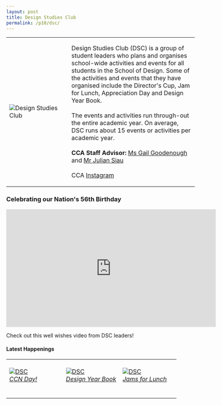 ```yaml
---
layout: post
title: Design Studies Club
permalink: /p10/dsc/
---
```

<div>
    <table>
        <tr>
            <td style="width:33%"><image src="/images/CCA_dsc.jpg" style="display:block;margin-left:auto;margin-right:auto;" alt="Design Studies Club"></image></td>
            <td>
                <p>
                    Design Studies Club (DSC) is a group of student leaders who plans and organises school-wide activities and events for all students in the School of Design. Some of the activities and events that they have organised include the Director's Cup, Jam for Lunch, Appreciation Day and Design Year Book.<br>
                    <br>
                    The events and activities run through-out the entire academic year. On average, DSC runs about 15 events or activities per academic year.<br>
                    <br>
                    <b>CCA Staff Advisor:</b> <a href="mailto:gailg@tp.edu.sg">Ms Gail Goodenough</a> and <a href="mailto:Julian_SIAU@TP.EDU.SG">Mr Julian Siau</a><br>
                    <br>
                    CCA <a href="https://www.instagram.com/designstudiesclub">Instagram</a>
                </p>
            </td>
        </tr>
    </table>
</div>

<h3><a id="dscNDC"></a>Celebrating our Nation's 56th Birthday</h3>

<div class="bp-youtube">

<iframe width="560" height="315" src="https://www.youtube.com/embed/VzFmN8fO410" title="YouTube video player" frameborder="0" allow="accelerometer; autoplay; clipboard-write; encrypted-media; gyroscope; picture-in-picture" allowfullscreen></iframe>

</div>

Check out this well wishes video from DSC leaders!

#### Latest Happenings

<div>
    <table>
        <tr>
            <td style="width:33%"><br>
                <a href="https://www.instagram.com/p/CPFekjOH0em/">
                    <image src="/images/CCA-dsc-ig4.png" style="display:block;margin-left:auto;margin-right:auto;" alt="DSC">
                    <h6 style="margin-top:0%">CCN Day!</h6>
                    </image>
                </a>
            </td>
            <td style="width:33%"><br>
                <a href="https://www.instagram.com/p/CLZS6pGnQrI/">
                    <image src="/images/CCA-dsc_IG5.jpg" style="display:block;margin-left:auto;margin-right:auto;" alt="DSC">
                    <h6 style="margin-top:0%">Design Year Book</h6>
                    </image>
                </a>
            </td>
            <td style="width:33%"><br>
                <a href="https://www.instagram.com/p/CKyeosHnXWl/">
                    <image src="/images/CCA-dsc_IG4.jpg" style="display:block;margin-left:auto;margin-right:auto;" alt="DSC">
                    <h6 style="margin-top:0%">Jams for Lunch</h6>
                    </image>
                </a>
            </td>
        </tr>
    </table>
</div>
